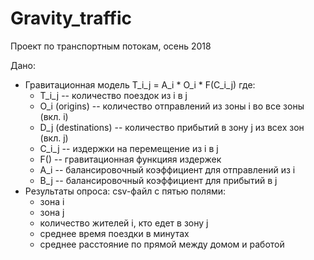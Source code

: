 # Gravity_traffic
Проект по транспортным потокам, осень 2018

Дано:
* Гравитационная модель 
  T_i_j = A_i * O_i * F(C_i_j)
  где:
  - T_i_j -- количество поездок из i в j
  - O_i (origins) -- количество отправлений из зоны i во все зоны (вкл. i)
  - D_j (destinations) -- количество прибытий в зону j из всех зон (вкл. j)
  - C_i_j -- издержки на перемещение из i в j
  - F() -- гравитационная функцияя издержек
  - A_i -- балансировочный коэффициент для отправлений из i
  - B_j -- балансировочный коэффициент для прибытий в j
* Результаты опроса:
  csv-файл с пятью полями:
  - зона i
  - зона j
  - количество жителей i, кто едет в зону j
  - среднее время поездки в минутах
  - среднее расстояние по прямой между домом и работой
